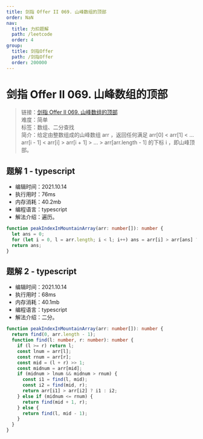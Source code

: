 ```yaml
---
title: 剑指 Offer II 069. 山峰数组的顶部
order: NaN
nav:
  title: 力扣题解
  path: /leetcode
  order: 4
group:
  title: 剑指Offer
  path: /剑指Offer
  order: 200000
---
```


# 剑指 Offer II 069. 山峰数组的顶部

> 链接：[剑指 Offer II 069. 山峰数组的顶部](https://leetcode-cn.com/problems/B1IidL/)  
> 难度：简单  
> 标签：数组、二分查找  
> 简介：给定由整数组成的山峰数组 arr ，返回任何满足 arr[0] < arr[1] < ... arr[i - 1] < arr[i] > arr[i + 1] > ... > arr[arr.length - 1] 的下标 i ，即山峰顶部。

## 题解 1 - typescript

- 编辑时间：2021.10.14
- 执行用时：76ms
- 内存消耗：40.2mb
- 编程语言：typescript
- 解法介绍：遍历。

```typescript
function peakIndexInMountainArray(arr: number[]): number {
  let ans = 0;
  for (let i = 0, l = arr.length; i < l; i++) ans = arr[i] > arr[ans] ? i : ans;
  return ans;
}
```

## 题解 2 - typescript

- 编辑时间：2021.10.14
- 执行用时：68ms
- 内存消耗：40.1mb
- 编程语言：typescript
- 解法介绍：二分。

```typescript
function peakIndexInMountainArray(arr: number[]): number {
  return find(0, arr.length - 1);
  function find(l: number, r: number): number {
    if (l >= r) return l;
    const lnum = arr[l];
    const rnum = arr[r];
    const mid = (l + r) >> 1;
    const midnum = arr[mid];
    if (midnum > lnum && midnum > rnum) {
      const i1 = find(l, mid);
      const i2 = find(mid, r);
      return arr[i1] > arr[i2] ? i1 : i2;
    } else if (midnum <= rnum) {
      return find(mid + 1, r);
    } else {
      return find(l, mid - 1);
    }
  }
}
```
